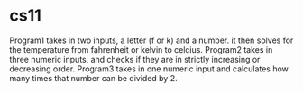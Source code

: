 # cs11
Program1 takes in two inputs, a letter (f or k) and a number. it then solves for the temperature from fahrenheit or kelvin to celcius. 
Program2 takes in three numeric inputs, and checks if they are in strictly increasing or decreasing order.
Program3 takes in one numeric input and calculates how many times that number can be divided by 2.
